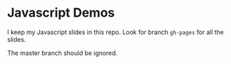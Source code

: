 Javascript Demos
================
I keep my Javascript slides in this repo.  Look for branch `gh-pages` for all the slides.

The master branch should be ignored.
